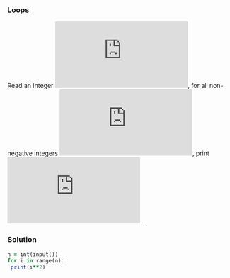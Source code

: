 ### Loops
Read an integer ![](https://latex.codecogs.com/gif.latex?N), for all non-negative integers ![](https://latex.codecogs.com/gif.latex?i%3C%20N), print ![](https://latex.codecogs.com/gif.latex?i%5E%7B2%7D) . 
### Solution
```ruby
n = int(input())
for i in range(n):
 print(i**2)
```
